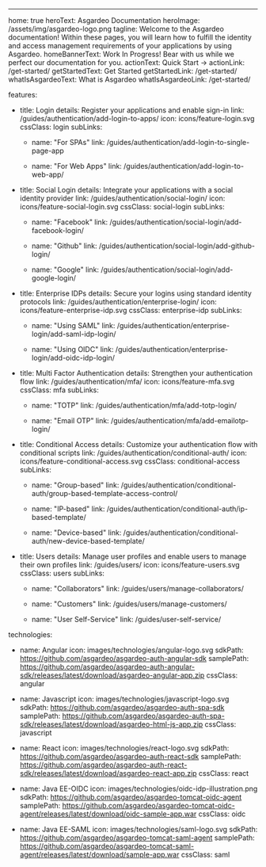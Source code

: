 ---
home: true
heroText: Asgardeo Documentation
heroImage: /assets/img/asgardeo-logo.png
tagline: Welcome to the Asgardeo documentation! Within these pages, you will learn how to fulfill the identity and access management requirements of your applications by using Asgardeo.
homeBannerText: Work In Progress! Bear with us while we perfect our documentation for you.
actionText: Quick Start →
actionLink: /get-started/
getStartedText: Get Started
getStartedLink: /get-started/
whatIsAsgardeoText: What is Asgardeo
whatIsAsgardeoLink: /get-started/

features:
  - title: Login
    details: Register your applications and enable sign-in
    link: /guides/authentication/add-login-to-apps/
    icon: icons/feature-login.svg
    cssClass: login
    subLinks:
      - name: "For SPAs"
        link: /guides/authentication/add-login-to-single-page-app
          
      - name: "For Web Apps"
        link: /guides/authentication/add-login-to-web-app/

  - title: Social Login
    details: Integrate your applications with a social identity provider
    link: /guides/authentication/social-login/
    icon: icons/feature-social-login.svg
    cssClass: social-login
    subLinks:
      - name: "Facebook"
        link: /guides/authentication/social-login/add-facebook-login/

      - name: "Github"
        link: /guides/authentication/social-login/add-github-login/

      - name: "Google"
        link: /guides/authentication/social-login/add-google-login/

  - title: Enterprise IDPs
    details: Secure your logins using standard identity protocols
    link: /guides/authentication/enterprise-login/
    icon: icons/feature-enterprise-idp.svg
    cssClass: enterprise-idp
    subLinks:
      - name: "Using SAML"
        link: /guides/authentication/enterprise-login/add-saml-idp-login/
      
      - name: "Using OIDC"
        link: /guides/authentication/enterprise-login/add-oidc-idp-login/


  - title: Multi Factor Authentication
    details: Strengthen your authentication flow
    link: /guides/authentication/mfa/
    icon: icons/feature-mfa.svg
    cssClass: mfa
    subLinks:
      - name: "TOTP"
        link: /guides/authentication/mfa/add-totp-login/
      
      - name: "Email OTP"
        link: /guides/authentication/mfa/add-emailotp-login/

  - title: Conditional Access
    details: Customize your authentication flow with conditional scripts
    link: /guides/authentication/conditional-auth/
    icon: icons/feature-conditional-access.svg
    cssClass: conditional-access
    subLinks:
      - name: "Group-based"
        link: /guides/authentication/conditional-auth/group-based-template-access-control/

      - name: "IP-based"
        link: /guides/authentication/conditional-auth/ip-based-template/
      
      - name: "Device-based"
        link: /guides/authentication/conditional-auth/new-device-based-template/
  
  - title: Users
    details: Manage user profiles and enable users to manage their own profiles
    link: /guides/users/
    icon: icons/feature-users.svg
    cssClass: users
    subLinks:
      - name: "Collaborators"
        link: /guides/users/manage-collaborators/
      
      - name: "Customers"
        link: /guides/users/manage-customers/
      
      - name: "User Self-Service"
        link: /guides/user-self-service/

technologies:
  - name: Angular
    icon: images/technologies/angular-logo.svg
    sdkPath: https://github.com/asgardeo/asgardeo-auth-angular-sdk
    samplePath: https://github.com/asgardeo/asgardeo-auth-angular-sdk/releases/latest/download/asgardeo-angular-app.zip
    cssClass: angular
  
  - name: Javascript
    icon: images/technologies/javascript-logo.svg
    sdkPath: https://github.com/asgardeo/asgardeo-auth-spa-sdk
    samplePath: https://github.com/asgardeo/asgardeo-auth-spa-sdk/releases/latest/download/asgardeo-html-js-app.zip
    cssClass: javascript
  
  - name: React
    icon: images/technologies/react-logo.svg
    sdkPath: https://github.com/asgardeo/asgardeo-auth-react-sdk
    samplePath: https://github.com/asgardeo/asgardeo-auth-react-sdk/releases/latest/download/asgardeo-react-app.zip
    cssClass: react
  
  - name: Java EE-OIDC
    icon: images/technologies/oidc-idp-illustration.png
    sdkPath: https://github.com/asgardeo/asgardeo-tomcat-oidc-agent
    samplePath: https://github.com/asgardeo/asgardeo-tomcat-oidc-agent/releases/latest/download/oidc-sample-app.war
    cssClass: oidc
  
  - name: Java EE-SAML
    icon: images/technologies/saml-logo.svg
    sdkPath: https://github.com/asgardeo/asgardeo-tomcat-saml-agent
    samplePath: https://github.com/asgardeo/asgardeo-tomcat-saml-agent/releases/latest/download/sample-app.war
    cssClass: saml
